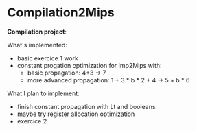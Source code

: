 # Compilation2Mips

**Compilation project**:

What's implemented:
- basic exercice 1 work
- constant progation optimization for Imp2Mips with:
  - basic propagation: 4+3 -> 7
  - more advanced propagation: 1 + 3 * b * 2 + 4 -> 5 + b * 6

What I plan to implement:
- finish constant propagation with Lt and booleans
-  maybe try register allocation optimization
- exercice 2
